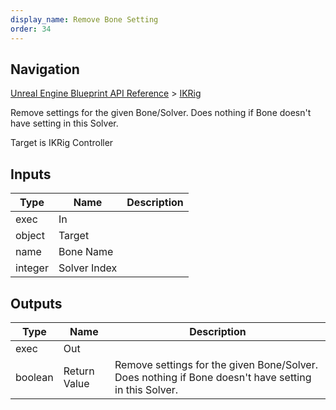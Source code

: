 ```yaml
---
display_name: Remove Bone Setting
order: 34
---
```

## Navigation

[Unreal Engine Blueprint API Reference](https://dev.epicgames.com/documentation/en-us/unreal-engine/BlueprintAPI) > [IKRig](https://dev.epicgames.com/documentation/en-us/unreal-engine/BlueprintAPI/IKRig)

Remove settings for the given Bone/Solver. Does nothing if Bone doesn't have setting in this Solver.

Target is IKRig Controller

## Inputs

| Type | Name | Description |
| --- | --- | --- |
| exec | In |  |
| object | Target |  |
| name | Bone Name |  |
| integer | Solver Index |  |

## Outputs

| Type | Name | Description |
| --- | --- | --- |
| exec | Out |  |
| boolean | Return Value | Remove settings for the given Bone/Solver. Does nothing if Bone doesn't have setting in this Solver. |
